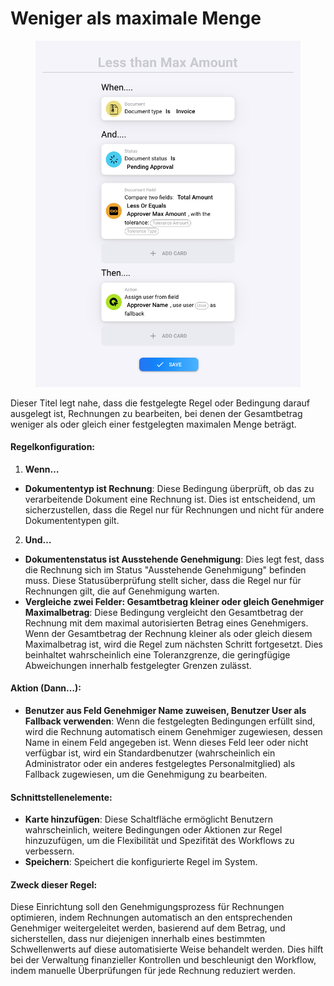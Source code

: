 # Weniger als maximale Menge

<figure><img src="../../../.gitbook/assets/Bildschirmfoto 2024-05-03 um 14.48.55.png" alt=""><figcaption></figcaption></figure>

Dieser Titel legt nahe, dass die festgelegte Regel oder Bedingung darauf ausgelegt ist, Rechnungen zu bearbeiten, bei denen der Gesamtbetrag weniger als oder gleich einer festgelegten maximalen Menge beträgt.

#### Regelkonfiguration:

1. **Wenn…**
* **Dokumententyp ist Rechnung**: Diese Bedingung überprüft, ob das zu verarbeitende Dokument eine Rechnung ist. Dies ist entscheidend, um sicherzustellen, dass die Regel nur für Rechnungen und nicht für andere Dokumententypen gilt.
2. **Und…**
* **Dokumentenstatus ist Ausstehende Genehmigung**: Dies legt fest, dass die Rechnung sich im Status "Ausstehende Genehmigung" befinden muss. Diese Statusüberprüfung stellt sicher, dass die Regel nur für Rechnungen gilt, die auf Genehmigung warten.
* **Vergleiche zwei Felder: Gesamtbetrag kleiner oder gleich Genehmiger Maximalbetrag**: Diese Bedingung vergleicht den Gesamtbetrag der Rechnung mit dem maximal autorisierten Betrag eines Genehmigers. Wenn der Gesamtbetrag der Rechnung kleiner als oder gleich diesem Maximalbetrag ist, wird die Regel zum nächsten Schritt fortgesetzt. Dies beinhaltet wahrscheinlich eine Toleranzgrenze, die geringfügige Abweichungen innerhalb festgelegter Grenzen zulässt.

#### Aktion (Dann…):

* **Benutzer aus Feld Genehmiger Name zuweisen, Benutzer User als Fallback verwenden**: Wenn die festgelegten Bedingungen erfüllt sind, wird die Rechnung automatisch einem Genehmiger zugewiesen, dessen Name in einem Feld angegeben ist. Wenn dieses Feld leer oder nicht verfügbar ist, wird ein Standardbenutzer (wahrscheinlich ein Administrator oder ein anderes festgelegtes Personalmitglied) als Fallback zugewiesen, um die Genehmigung zu bearbeiten.

#### Schnittstellenelemente:

* **Karte hinzufügen**: Diese Schaltfläche ermöglicht Benutzern wahrscheinlich, weitere Bedingungen oder Aktionen zur Regel hinzuzufügen, um die Flexibilität und Spezifität des Workflows zu verbessern.
* **Speichern**: Speichert die konfigurierte Regel im System.

#### Zweck dieser Regel:

Diese Einrichtung soll den Genehmigungsprozess für Rechnungen optimieren, indem Rechnungen automatisch an den entsprechenden Genehmiger weitergeleitet werden, basierend auf dem Betrag, und sicherstellen, dass nur diejenigen innerhalb eines bestimmten Schwellenwerts auf diese automatisierte Weise behandelt werden. Dies hilft bei der Verwaltung finanzieller Kontrollen und beschleunigt den Workflow, indem manuelle Überprüfungen für jede Rechnung reduziert werden.
